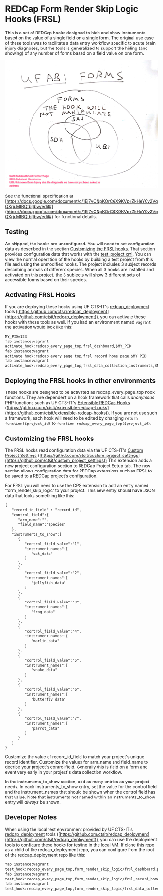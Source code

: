 # REDCap Form Render Skip Logic Hooks (FRSL)

This is a set of REDCap hooks designed to hide and show instruments based on the value of a single field on a single form.  The original use case of these tools was to facilitate a data entry workflow specific to acute brain injury diagnoses, but the tools is generalized to support the hiding (and showing) of any number of forms based on a field value on one form.

![venn diagram of test project forms](img/venn_diagram_of_test_project_forms.png)

See the functional specification at [https://docs.google.com/document/d/1Ej7vCNpKOrC6X9KVpkZkHeY0v2VqQXrjuMIBQtbj1bw/edit#](https://docs.google.com/document/d/1Ej7vCNpKOrC6X9KVpkZkHeY0v2VqQXrjuMIBQtbj1bw/edit#) for functional details.

## Testing

As shipped, the hooks are unconfigured.  You will need to set configuration data as described in the section [Customizing the FRSL hooks](#customizing).  That section provides configuration data that works with the [test_project.xml](test_project.xml). You can view the normal operation of the hooks by building a test project from this file and using the unmodified hooks.  The project includes 3 subject records describing animals of different species. When all 3 hooks are installed and activated on this project, the 3 subjects will show 3 different sets of accessible forms based on their species.


## Activating FRSL Hooks

If you are deploying these hooks using UF CTS-IT's [redcap_deployment](https://github.com/ctsit/redcap_deployment) tools ([https://github.com/ctsit/redcap_deployment](https://github.com/ctsit/redcap_deployment)), you can activate these hooks with those tools as well.  If you had an environment named `vagrant` the activation would look like this:

    MY_PID=123
    fab instance:vagrant activate_hook:redcap_every_page_top,frsl_dashboard,$MY_PID
    fab instance:vagrant activate_hook:redcap_every_page_top,frsl_record_home_page,$MY_PID
    fab instance:vagrant activate_hook:redcap_every_page_top,frsl_data_collection_instruments,$MY_PID


## Deploying the FRSL hooks in other environments

These hooks are designed to be activated as redcap_every_page_top hook functions. They are dependent on a hook framework that calls _anonymous_ PHP functions such as UF CTS-IT's [Extensible REDCap Hooks](https://github.com/ctsit/extensible-redcap-hooks) ([https://github.com/ctsit/extensible-redcap-hooks](https://github.com/ctsit/extensible-redcap-hooks)).  If you are not use such a framework, each hook will need to be edited by changing `return function($project_id)` to `function redcap_every_page_top($project_id)`.


## Customizing the FRSL hooks <a name="customizing"></a>

The FRSL hooks read configuration data via the UF CTS-IT's [Custom Project Settings](https://github.com/ctsit/custom_project_settings) ([https://github.com/ctsit/custom_project_settings](https://github.com/ctsit/custom_project_settings)) This extension adds a new project configuration section to REDCap Project Setup tab. The new section allows configuration data for REDCap extensions such as FRSL to be saved to a REDCap project's configuration.

For FRSL you will need to use the CPS extension to add an entry named 'form_render_skip_logic' to your project. This new entry should have JSON data that looks something like this:

    {
       "record_id_field" : "record_id",
       "control_field":{
          "arm_name":"",
          "field_name":"species"
       },
       "instruments_to_show":[
          {
             "control_field_value":"1",
             "instrument_names":[
                "cat_data"
             ]
          },
          {
             "control_field_value":"2",
             "instrument_names":[
                "jellyfish_data"
             ]
          },
          {
             "control_field_value":"3",
             "instrument_names":[
                "frog_data"
             ]
          },
          {
             "control_field_value":"4",
             "instrument_names":[
                "marlin_data"
             ]
          },
          {
             "control_field_value":"5",
             "instrument_names":[
                "snake_data"
             ]
          },
          {
             "control_field_value":"6",
             "instrument_names":[
                "butterfly_data"
             ]
          },
          {
             "control_field_value":"7",
             "instrument_names":[
                "parrot_data"
             ]
          }
       ]
    }


Customize the value of record_id_field to match your project's unique record identifier. Customize the values for arm_name and field_name to decribe your project's control field.  Generally this is field on a form and event very early in your project's data collection workflow.

In the instruments_to_show section, add as many entries as your project needs. In each instruments_to_show entry, set the value for the control field and the instrument_names that should be shown when the control field has that value. Note that instruments not named within an instruments_to_show entry will _always_ be shown.


## Developer Notes

When using the local test environment provided by UF CTS-IT's [redcap_deployment](https://github.com/ctsit/redcap_deployment) tools ([https://github.com/ctsit/redcap_deployment](https://github.com/ctsit/redcap_deployment)), you can use the deployment tools to configure these hooks for testing in the local VM.  If clone this repo as a child of the redcap_deployment repo, you can configure from the root of the redcap_deployment repo like this:

    fab instance:vagrant test_hook:redcap_every_page_top,form_render_skip_logic/frsl_dashboard.php
    fab instance:vagrant test_hook:redcap_every_page_top,form_render_skip_logic/frsl_record_home_page.php
    fab instance:vagrant test_hook:redcap_every_page_top,form_render_skip_logic/frsl_data_collection_instruments.php
